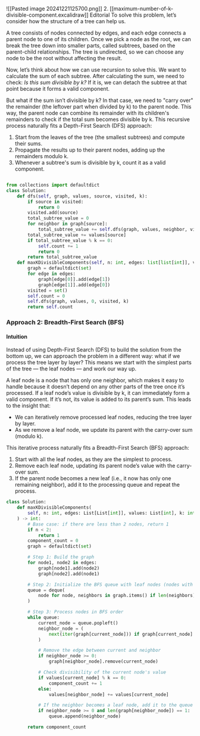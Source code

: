 ![[Pasted image 20241221125700.png]]
2. [[maximum-number-of-k-divisible-component.excalidraw]]
Editorial
To solve this problem, let’s consider how the structure of a tree can help us.

A tree consists of nodes connected by edges, and each edge connects a parent node to one of its children. Once we pick a node as the root, we can break the tree down into smaller parts, called subtrees, based on the parent-child relationships. The tree is undirected, so we can choose any node to be the root without affecting the result.

Now, let’s think about how we can use recursion to solve this. We want to calculate the sum of each subtree. After calculating the sum, we need to check: _Is this sum divisible by k?_ If it is, we can detach the subtree at that point because it forms a valid component.

But what if the sum isn’t divisible by k? In that case, we need to "carry over" the remainder (the leftover part when divided by k) to the parent node. This way, the parent node can combine its remainder with its children's remainders to check if the total sum becomes divisible by k. This recursive process naturally fits a Depth-First Search (DFS) approach:

1. Start from the leaves of the tree (the smallest subtrees) and compute their sums.
2. Propagate the results up to their parent nodes, adding up the remainders modulo k.
3. Whenever a subtree's sum is divisible by k, count it as a valid component.

```python

from collections import defaultdict
class Solution:
    def dfs(self, graph, values, source, visited, k):
        if source in visited:
            return 0
        visited.add(source)
        total_subtree_value = 0
        for neighbor in graph[source]:
            total_subtree_value += self.dfs(graph, values, neighbor, visited, k)
        total_subtree_value += values[source]
        if total_subtree_value % k == 0:
            self.count += 1
            return 0
        return total_subtree_value
    def maxKDivisibleComponents(self, n: int, edges: list[list[int]], values: list[int], k: int) -> int:
        graph = defaultdict(set)
        for edge in edges:
            graph[edge[0]].add(edge[1])
            graph[edge[1]].add(edge[0])
        visited = set()
        self.count = 0
        self.dfs(graph, values, 0, visited, k)
        return self.count
```


### Approach 2: Breadth-First Search (BFS)

#### Intuition

Instead of using Depth-First Search (DFS) to build the solution from the bottom up, we can approach the problem in a different way: what if we process the tree layer by layer? This means we start with the simplest parts of the tree — the leaf nodes — and work our way up.

A leaf node is a node that has only one neighbor, which makes it easy to handle because it doesn’t depend on any other parts of the tree once it’s processed. If a leaf node’s value is divisible by k, it can immediately form a valid component. If it’s not, its value is added to its parent’s sum. This leads to the insight that:

- We can iteratively remove processed leaf nodes, reducing the tree layer by layer.
- As we remove a leaf node, we update its parent with the carry-over sum (modulo k).

This iterative process naturally fits a Breadth-First Search (BFS) approach:

1. Start with all the leaf nodes, as they are the simplest to process.
2. Remove each leaf node, updating its parent node’s value with the carry-over sum.
3. If the parent node becomes a new leaf (i.e., it now has only one remaining neighbor), add it to the processing queue and repeat the process.
```python
class Solution:
    def maxKDivisibleComponents(
        self, n: int, edges: List[List[int]], values: List[int], k: int
    ) -> int:
        # Base case: if there are less than 2 nodes, return 1
        if n < 2:
            return 1
        component_count = 0
        graph = defaultdict(set)

        # Step 1: Build the graph
        for node1, node2 in edges:
            graph[node1].add(node2)
            graph[node2].add(node1)

        # Step 2: Initialize the BFS queue with leaf nodes (nodes with only one connection)
        queue = deque(
            node for node, neighbors in graph.items() if len(neighbors) == 1
        )

        # Step 3: Process nodes in BFS order
        while queue:
            current_node = queue.popleft()
            neighbor_node = (
                next(iter(graph[current_node])) if graph[current_node] else -1
            )

            # Remove the edge between current and neighbor
            if neighbor_node >= 0:
                graph[neighbor_node].remove(current_node)

            # Check divisibility of the current node's value
            if values[current_node] % k == 0:
                component_count += 1
            else:
                values[neighbor_node] += values[current_node]

            # If the neighbor becomes a leaf node, add it to the queue
            if neighbor_node >= 0 and len(graph[neighbor_node]) == 1:
                queue.append(neighbor_node)

        return component_count

```

